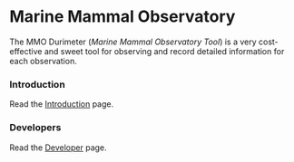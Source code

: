 # Marine Mammal Observatory

The MMO Durimeter (_Marine Mammal Observatory Tool_) is a very cost-effective and sweet tool for observing and record detailed information for each observation.

### Introduction

Read the [Introduction](docs/introduction.md) page.

### Developers

Read the [Developer](docs/for_developers.md) page.

